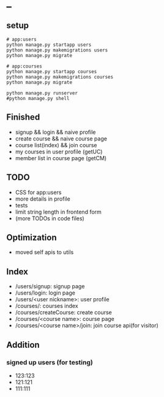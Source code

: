 # \_

## setup
```
# app:users
python manage.py startapp users
python manage.py makemigrations users
python manage.py migrate

# app:courses
python manage.py startapp courses
python manage.py makemigrations courses
python manage.py migrate

python manage.py runserver
#python manage.py shell
```

## Finished
- signup && login && naive profile
- create course && naive course page
- course list(index) && join course
- my courses in user profile (getUC)
- member list in course page (getCM)

## TODO
- CSS for app:users
- more details in profile
- tests
- limit string length in frontend form
- (more TODOs in code files)

## Optimization
- moved self apis to utils

## Index
- /users/signup: signup page
- /users/login: login page
- /users/\<user nickname\>: user profile
- /courses/: courses index
- /courses/createCourse: create course
- /courses/\<course name\>: course page
- /courses/\<course name\>/join: join course api(for visitor)

## Addition
### signed up users (for testing)
- 123:123
- 121:121
- 111:111

